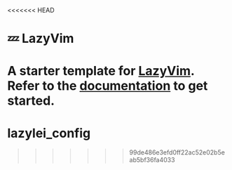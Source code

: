 <<<<<<< HEAD
# 💤 LazyVim

A starter template for [LazyVim](https://github.com/LazyVim/LazyVim).
Refer to the [documentation](https://lazyvim.github.io/installation) to get started.
=======
# lazylei_config
>>>>>>> 99de486e3efd0ff22ac52e02b5eab5bf36fa4033
